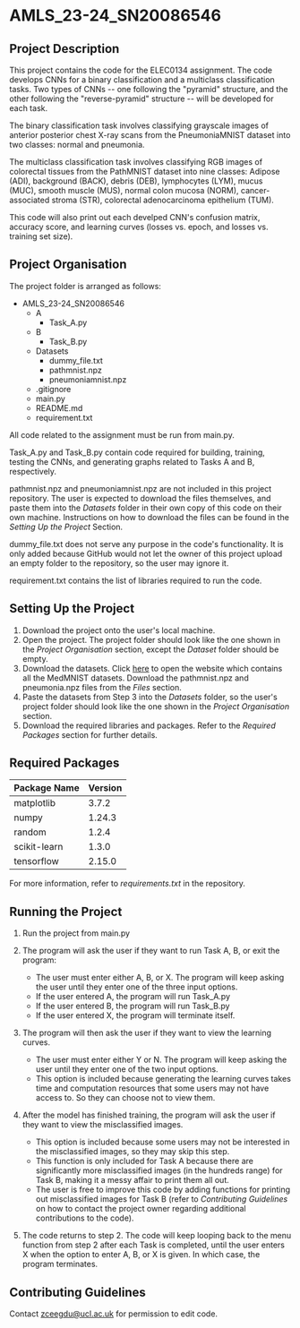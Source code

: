 # AMLS_23-24_SN20086546
## Project Description
This project contains the code for the ELEC0134 assignment. The code develops CNNs for a binary classification and a multiclass classification tasks. Two types of CNNs -- one following the "pyramid" structure, and the other following the "reverse-pyramid" structure -- will be developed for each task.

The binary classification task involves classifying grayscale images of anterior posterior chest X-ray scans from the PneumoniaMNIST dataset into two classes: normal and pneumonia.

The multiclass classification task involves classifying RGB images of colorectal tissues from the PathMNIST dataset into nine classes: Adipose (ADI), background (BACK), debris (DEB), lymphocytes (LYM), mucus (MUC), smooth muscle (MUS), normal colon mucosa (NORM), cancer-associated stroma (STR), colorectal adenocarcinoma epithelium (TUM).

This code will also print out each develped CNN's confusion matrix, accuracy score, and learning curves (losses vs. epoch, and losses vs. training set size).

## Project Organisation
The project folder is arranged as follows:
- AMLS_23-24_SN20086546
  - A
    - Task_A.py
  - B
    - Task_B.py
  - Datasets
    - dummy_file.txt
    - pathmnist.npz
    - pneumoniamnist.npz
  - .gitignore
  - main.py
  - README.md
  - requirement.txt

All code related to the assignment must be run from main.py.

Task_A.py and Task_B.py contain code required for building, training, testing the CNNs, and generating graphs related to Tasks A and B, respectively.

pathmnist.npz and pneumoniamnist.npz are not included in this project repository. The user is expected to download the files themselves, and paste them into the _Datasets_ folder in their own copy of this code on their own machine. Instructions on how to download the files can be found in the *Setting Up the Project* Section.

dummy_file.txt does not serve any purpose in the code's functionality. It is only added because GitHub would not let the owner of this project upload an empty folder to the repository, so the user may ignore it.

requirement.txt contains the list of libraries required to run the code.

## Setting Up the Project
1. Download the project onto the user's local machine.
2. Open the project. The project folder should look like the one shown in the *Project Organisation* section, except the *Dataset* folder should be empty.
3. Download the datasets. Click [here](https://zenodo.org/records/6496656) to open the website which contains all the MedMNIST datasets. Download the pathmnist.npz and pneumonia.npz files from the _Files_ section.
4. Paste the datasets from Step 3 into the _Datasets_ folder, so the user's project folder should look like the one shown in the _Project Organisation_ section.
5. Download the required libraries and packages. Refer to the _Required Packages_ section for further details.

## Required Packages
| Package Name | Version |
| -------- | -------- |
| matplotlib | 3.7.2 |
| numpy | 1.24.3 |
| random | 1.2.4 |
| scikit-learn | 1.3.0 |
| tensorflow | 2.15.0 |

For more information, refer to _requirements.txt_ in the repository.

## Running the Project
1. Run the project from main.py
2. The program will ask the user if they want to run Task A, B, or exit the program:
    - The user must enter either A, B, or X. The program will keep asking the user until they enter one of the three input options.
    - If the user entered A, the program will run Task_A.py
    - If the user entered B, the program will run Task_B.py
    - If the user entered X, the program will terminate itself.

3. The program will then ask the user if they want to view the learning curves.
    - The user must enter either Y or N. The program will keep asking the user until they enter one of the two input options.
    - This option is included because generating the learning curves takes time and computation resources that some users may not have access to. So they can choose not to view them.

4. After the model has finished training, the program will ask the user if they want to view the misclassified images.
    - This option is included because some users may not be interested in the misclassified images, so they may skip this step.
    - This function is only included for Task A because there are significantly more misclassified images (in the hundreds range) for Task B, making it a messy affair to print them all out.
    - The user is free to improve this code by adding functions for printing out misclassified images for Task B (refer to _Contributing Guidelines_ on how to contact the project owner regarding additional contributions to the code).

5. The code returns to step 2. The code will keep looping back to the menu function from step 2 after each Task is completed, until the user enters X when the option to enter A, B, or X is given. In which case, the program terminates.

## Contributing Guidelines
Contact zceegdu@ucl.ac.uk for permission to edit code.
